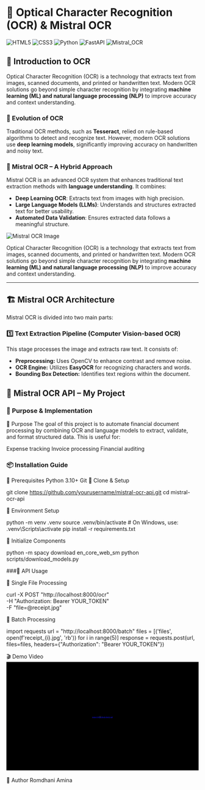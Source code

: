 # 🧾 Optical Character Recognition (OCR) & Mistral OCR

![HTML5](https://img.shields.io/badge/HTML5-E34F26?logo=html5&logoColor=white)
![CSS3](https://img.shields.io/badge/CSS3-1572B6?logo=css3&logoColor=white)
![Python](https://img.shields.io/badge/Python-3776AB?logo=python&logoColor=white)
![FastAPI](https://img.shields.io/badge/FastAPI-009688?logo=fastapi&logoColor=white)
![Mistral_OCR](https://img.shields.io/badge/Mistral_OCR-FF6F00?logo=micropython&logoColor=white)

## 📖 Introduction to OCR  
Optical Character Recognition (OCR) is a technology that extracts text from images, scanned documents, and printed or handwritten text. Modern OCR solutions go beyond simple character recognition by integrating **machine learning (ML) and natural language processing (NLP)** to improve accuracy and context understanding.

### 🌟 Evolution of OCR  
Traditional OCR methods, such as **Tesseract**, relied on rule-based algorithms to detect and recognize text. However, modern OCR solutions use **deep learning models**, significantly improving accuracy on handwritten and noisy text.

### 🚀 Mistral OCR – A Hybrid Approach  
Mistral OCR is an advanced OCR system that enhances traditional text extraction methods with **language understanding**. It combines:  
- **Deep Learning OCR**: Extracts text from images with high precision.  
- **Large Language Models (LLMs)**: Understands and structures extracted text for better usability.  
- **Automated Data Validation**: Ensures extracted data follows a meaningful structure.
 
![Mistral OCR Image](https://i.gzn.jp/img/2025/03/07/mistral-ocr/02.png)

Optical Character Recognition (OCR) is a technology that extracts text from images, scanned documents, and printed or handwritten text. Modern OCR solutions go beyond simple character recognition by integrating **machine learning (ML) and natural language processing (NLP)** to improve accuracy and context understanding.


---

## 🏗 Mistral OCR Architecture  

Mistral OCR is divided into two main parts:

### 1️⃣ **Text Extraction Pipeline (Computer Vision-based OCR)**  
This stage processes the image and extracts raw text. It consists of:  
- **Preprocessing:** Uses OpenCV to enhance contrast and remove noise.  
- **OCR Engine:** Utilizes **EasyOCR** for recognizing characters and words.  
- **Bounding Box Detection:** Identifies text regions within the document.  


## 🚀 Mistral OCR API – My Project

### 🎯 Purpose & Implementation
🔹 Purpose
The goal of this project is to automate financial document processing by combining OCR and language models to extract, validate, and format structured data. This is useful for:

Expense tracking
Invoice processing
Financial auditing

### 📦 Installation Guide

🔹 Prerequisites
Python 3.10+
Git
🔹 Clone & Setup

git clone https://github.com/yourusername/mistral-ocr-api.git
cd mistral-ocr-api

🔹 Environment Setup

python -m venv .venv
source .venv/bin/activate  # On Windows, use: .venv\Scripts\activate
pip install -r requirements.txt

🔹 Initialize Components

python -m spacy download en_core_web_sm
python scripts/download_models.py

###🚦 API Usage

🔹 Single File Processing

curl -X POST "http://localhost:8000/ocr" \
  -H "Authorization: Bearer YOUR_TOKEN" \
  -F "file=@receipt.jpg"
  
🔹 Batch Processing

import requests
url = "http://localhost:8000/batch"
files = [('files', open(f'receipt_{i}.jpg', 'rb')) for i in range(5)]
response = requests.post(url, files=files, headers={"Authorization": "Bearer YOUR_TOKEN"})

🎬 Demo Video
![Demo Video](demo2.gif)




👤 Author
Romdhani Amina


